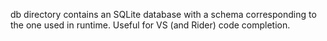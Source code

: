 ﻿
db directory contains an SQLite database with a schema corresponding to the one used in runtime. Useful for VS (and Rider) code completion.
